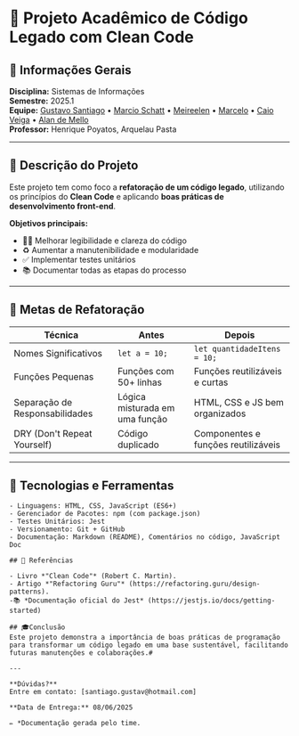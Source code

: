 # 🔧 Projeto Acadêmico de Código Legado com Clean Code

## 📌 Informações Gerais  
**Disciplina:** Sistemas de Informações  
**Semestre:** 2025.1  
**Equipe:**  [Gustavo Santiago](https://github.com/gustasr1) • [Marcio Schatt](https://github.com/MarcioSchatt) • [Meireelen](https://github.com/Meireelen) • [Marcelo](https://github.com/marcelosifr) • [Caio Veiga](https://github.com/cBR25) • [Alan de Mello](https://github.com/AlanJR99)  
**Professor:** Henrique Poyatos, Arquelau Pasta  

---

## 📝 Descrição do Projeto  
Este projeto tem como foco a **refatoração de um código legado**, utilizando os princípios do **Clean Code** e aplicando **boas práticas de desenvolvimento front-end**.

**Objetivos principais:**
- 👨‍💻 Melhorar legibilidade e clareza do código  
- ♻️ Aumentar a manutenibilidade e modularidade  
- ✅ Implementar testes unitários 
- 📚 Documentar todas as etapas do processo  

---

## 🎯 Metas de Refatoração  

| Técnica                      | Antes                        | Depois                            |
|-----------------------------|------------------------------|-----------------------------------|
| Nomes Significativos        | `let a = 10;`                | `let quantidadeItens = 10;`       |
| Funções Pequenas            | Funções com 50+ linhas       | Funções reutilizáveis e curtas    |
| Separação de Responsabilidades | Lógica misturada em uma função | HTML, CSS e JS bem organizados    |
| DRY (Don't Repeat Yourself) | Código duplicado             | Componentes e funções reutilizáveis |

---

## 🧰 Tecnologias e Ferramentas  

```plaintext
- Linguagens: HTML, CSS, JavaScript (ES6+)
- Gerenciador de Pacotes: npm (com package.json)
- Testes Unitários: Jest
- Versionamento: Git + GitHub
- Documentação: Markdown (README), Comentários no código, JavaScript Doc

## 🔗 Referências

- Livro *"Clean Code"* (Robert C. Martin).
- Artigo *"Refactoring Guru"* (https://refactoring.guru/design-patterns).
-📚 *Documentação oficial do Jest* (https://jestjs.io/docs/getting-started)

## 🎓Conclusão
Este projeto demonstra a importância de boas práticas de programação para transformar um código legado em uma base sustentável, facilitando futuras manutenções e colaborações.#

---

**Dúvidas?**  
Entre em contato: [santiago.gustav@hotmail.com]

**Data de Entrega:** 08/06/2025

✏️ *Documentação gerada pelo time.

